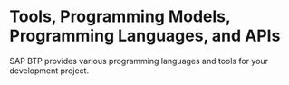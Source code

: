 <!-- loio9b15170d707d44c0835125b4cb6d3541 -->

# Tools, Programming Models, Programming Languages, and APIs

SAP BTP provides various programming languages and tools for your development project.


